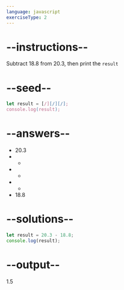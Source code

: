 ```yaml
---
language: javascript
exerciseType: 2
---
```


# --instructions--

Subtract 18.8 from 20.3, then print the `result`

# --seed--

```javascript
let result = [/][/][/];
console.log(result);
```

# --answers--

- 20.3
-  - 
-  + 
-  * 
- 18.8

# --solutions--

```javascript
let result = 20.3 - 18.8;
console.log(result);
```

# --output--

1.5
